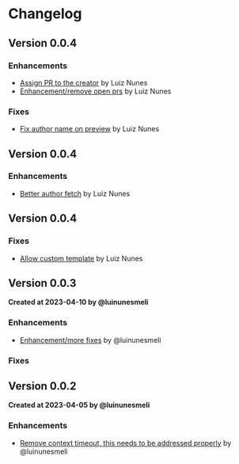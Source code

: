 # Changelog

## Version 0.0.4

### Enhancements
* [Assign PR to the creator](https://github.com/luinunesmeli/goscriba/pull/125) by Luiz Nunes
* [Enhancement/remove open prs](https://github.com/luinunesmeli/goscriba/pull/127) by Luiz Nunes
### Fixes
* [Fix author name on preview](https://github.com/luinunesmeli/goscriba/pull/129) by Luiz Nunes



## Version 0.0.4

### Enhancements
* [Better author fetch](https://github.com/luinunesmeli/goscriba/pull/122) by Luiz Nunes


## Version 0.0.4
### Fixes
* [Allow custom template](https://github.com/luinunesmeli/goscriba/pull/98) by Luiz Nunes

## Version 0.0.3
**Created at 2023-04-10 by @luinunesmeli**

### Enhancements
* [Enhancement/more fixes](https://github.com/luinunesmeli/goscriba/pull/87) by @luinunesmeli
### Fixes

## Version 0.0.2
**Created at 2023-04-05 by @luinunesmeli**

### Enhancements
* [Remove context timeout, this needs to be addressed properly](https://github.com/luinunesmeli/goscriba/pull/60) by @luinunesmeli
